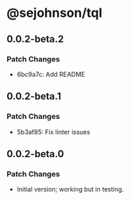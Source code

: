 # @sejohnson/tql

## 0.0.2-beta.2

### Patch Changes

- 6bc9a7c: Add README

## 0.0.2-beta.1

### Patch Changes

- 5b3af85: Fix linter issues

## 0.0.2-beta.0

### Patch Changes

- Initial version; working but in testing.
